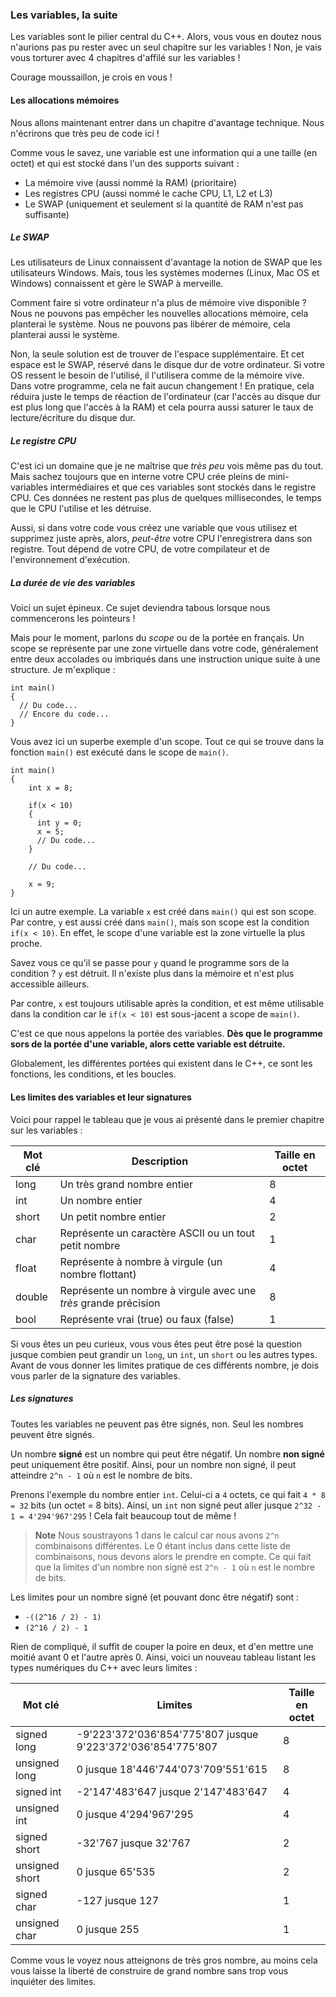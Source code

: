 ### Les variables, la suite

Les variables sont le pilier central du C++. Alors, vous vous en doutez nous n'aurions pas pu rester avec un seul chapitre sur les variables ! Non, je vais vous torturer avec 4 chapitres d'affilé sur les variables !

Courage moussaillon, je crois en vous !

#### Les allocations mémoires

Nous allons maintenant entrer dans un chapitre d'avantage technique. Nous n'écrirons que très peu de code ici !

Comme vous le savez, une variable est une information qui a une taille (en octet) et qui est stocké dans l'un des supports suivant :

- La mémoire vive (aussi nommé la RAM) (prioritaire)
- Les registres CPU (aussi nommé le cache CPU, L1, L2 et L3)
- Le SWAP (uniquement et seulement si la quantité de RAM n'est pas suffisante)

##### Le SWAP

Les utilisateurs de Linux connaissent d'avantage la notion de SWAP que les utilisateurs Windows. Mais, tous les systèmes modernes (Linux, Mac OS et Windows) connaissent et gère le SWAP à merveille.

Comment faire si votre ordinateur n'a plus de mémoire vive disponible ? Nous ne pouvons pas empêcher les nouvelles allocations mémoire, cela planterai le système. Nous ne pouvons pas libérer de mémoire, cela planterai aussi le système.

Non, la seule solution est de trouver de l'espace supplémentaire. Et cet espace est le SWAP, réservé dans le disque dur de votre ordinateur. Si votre OS ressent le besoin de l'utilisé, il l'utilisera comme de la mémoire vive. Dans votre programme, cela ne fait aucun changement ! En pratique, cela réduira juste le temps de réaction de l'ordinateur (car l'accès au disque dur est plus long que l'accès à la RAM) et cela pourra aussi saturer le taux de lecture/écriture du disque dur.

##### Le registre CPU

C'est ici un domaine que je ne maîtrise que *très peu* vois même pas du tout. Mais sachez toujours que en interne votre CPU crée pleins de mini-variables intermédiaires et que ces variables sont stockés dans le registre CPU. Ces données ne restent pas plus de quelques millisecondes, le temps que le CPU l'utilise et les détruise.

Aussi, si dans votre code vous créez une variable que vous utilisez et supprimez juste après, alors, *peut-être* votre CPU l'enregistrera dans son registre. Tout dépend de votre CPU, de votre compilateur et de l'environnement d'exécution.

##### La durée de vie des variables

Voici un sujet épineux. Ce sujet deviendra tabous lorsque nous commencerons les pointeurs !

Mais pour le moment, parlons du *scope* ou de la portée en français. Un scope se représente par une zone virtuelle dans votre code, généralement entre deux accolades ou imbriqués dans une instruction unique suite à une structure. Je m'explique :

    int main()
    {
      // Du code...
      // Encore du code...
    }
    
Vous avez ici un superbe exemple d'un scope. Tout ce qui se trouve dans la fonction ```main()``` est exécuté dans le scope de ```main()```.

    int main()
    {
        int x = 8;
        
        if(x < 10)
        {
          int y = 0;
          x = 5;
          // Du code...
        }
        
        // Du code...
        
        x = 9;
    }
    
Ici un autre exemple. La variable ```x``` est créé dans ```main()``` qui est son scope. Par contre, ```y``` est aussi créé dans ```main()```, mais son scope est la condition ```if(x < 10)```. En effet, le scope d'une variable est la zone virtuelle la plus proche.

Savez vous ce qu'il se passe pour ```y``` quand le programme sors de la condition ? ```y``` est détruit. Il n'existe plus dans la mémoire et n'est plus accessible ailleurs.

Par contre, ```x``` est toujours utilisable après la condition, et est même utilisable dans la condition car le ```if(x < 10)``` est sous-jacent a scope de ```main()```.

C'est ce que nous appelons la portée des variables. **Dès que le programme sors de la portée d'une variable, alors cette variable est détruite.**

Globalement, les différentes portées qui existent dans le C++, ce sont les fonctions, les conditions, et les boucles.

#### Les limites des variables et leur signatures

Voici pour rappel le tableau que je vous ai présenté dans le premier chapitre sur les variables :

| Mot clé | Description | Taille en octet |
| -- | -- | -- |
| long | Un très grand nombre entier | 8 |
| int | Un nombre entier | 4 |
| short | Un petit nombre entier | 2 |
| char | Représente un caractère ASCII ou un tout petit nombre | 1 |
| float | Représente à nombre à virgule (un nombre flottant) | 4 |
| double | Représente un nombre à virgule avec une *très* grande précision | 8 |
| bool | Représente vrai (true) ou faux (false) | 1 |

Si vous êtes un peu curieux, vous vous êtes peut être posé la question jusque combien peut grandir un ```long```, un ```int```, un ```short``` ou les autres types. Avant de vous donner les limites pratique de ces différents nombre, je dois vous parler de la signature des variables.

##### Les signatures

Toutes les variables ne peuvent pas être signés, non. Seul les nombres peuvent être signés.

Un nombre **signé** est un nombre qui peut être négatif. Un nombre **non signé** peut uniquement être positif. Ainsi, pour un nombre non signé, il peut atteindre ```2^n - 1``` où ```n``` est le nombre de bits.

Prenons l'exemple du nombre entier ```int```. Celui-ci a ```4``` octets, ce qui fait ```4 * 8 = 32``` bits (un octet = 8 bits). Ainsi, un ```int``` non signé peut aller jusque ```2^32 - 1 = 4'294'967'295``` ! Cela fait beaucoup tout de même !

> **Note** Nous soustrayons 1 dans le calcul car nous avons ```2^n``` combinaisons différentes. Le 0 étant inclus dans cette liste de combinaisons, nous devons alors le prendre en compte. Ce qui fait que la limites d'un nombre non signé est ```2^n - 1``` où ```n``` est le nombre de bits.

Les limites pour un nombre signé (et pouvant donc être négatif) sont : 

- ```-((2^16 / 2) - 1)```
- ```(2^16 / 2) - 1```

Rien de compliqué, il suffit de couper la poire en deux, et d'en mettre une moitié avant 0 et l'autre après 0. Ainsi, voici un nouveau tableau listant les types numériques du C++ avec leurs limites :


| Mot clé | Limites | Taille en octet |
| -- | -- | -- |
| signed long | -9'223'372'036'854'775'807 jusque 9'223'372'036'854'775'807 | 8 |
| unsigned long | 0 jusque 18'446'744'073'709'551'615 | 8 |
| signed int | -2'147'483'647 jusque 2'147'483'647 | 4 |
| unsigned int | 0 jusque 4'294'967'295 | 4 |
| signed short | -32'767 jusque 32'767 | 2 |
| unsigned short | 0 jusque 65'535 | 2 |
| signed char | -127 jusque 127 | 1 |
| unsigned char |  0 jusque 255 | 1 |

Comme vous le voyez nous atteignons de très gros nombre, au moins cela vous laisse la liberté de construire de grand nombre sans trop vous inquiéter des limites.

